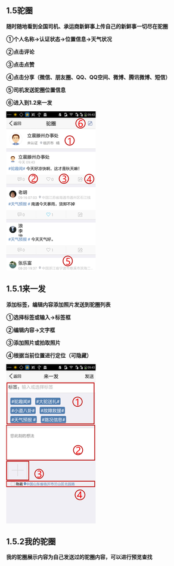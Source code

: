 ## **1.5驼圈**

**随时随地看到全国司机、承运商新鲜事上传自己的新鲜事一切尽在驼圈**

**①个人名称→认证状态→位置信息→天气状况**

**②点击评论**

**③点击点赞**

**④点击分享（微信、朋友圈、QQ、QQ空间、微博、腾讯微博、短信）**

**⑤司机发送驼圈位置信息**

**⑥进入到1.2来一发**

![](/assets/驼圈列表121.png)

## **1.5.1来一发**

**添加标签，编辑内容添加照片发送到驼圈列表**

**①选择标签或输入→标签框**

**②编辑内容→文字框**

**③添加照片或拍取照片**

**④根据当前位置进行定位（可隐藏）**

![](/assets/来一发121.png)

## **1.5.2我的驼圈**

**我的驼圈展示内容为自己发送过的驼圈内容，可以进行预览查找**



